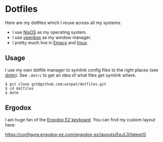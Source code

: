 # Dotfiles

Here are my dotfiles which I reuse across all my systems.

* I use [NixOS](https://nixos.org/) as my operating system.
* I use [openbox](http://openbox.org/wiki/Main_Page) as my window manager.
* I pretty much live in [Emacs](https://www.gnu.org/software/emacs/) and [tmux](https://github.com/tmux/tmux).


## Usage

I use my own dotfile manager to symlink config files to the right places (see
[dotm](https://github.com/winpat/dotm)). See `.dotrc` to get an idea of what
files get symlink where.

```
$ git clone git@github.com:winpat/dotfiles.git
$ cd dotfiles
$ dotm
```

## Ergodox

I am huge fan of the [Ergodox EZ keyboard](https://ergodox-ez.com/). You can
find my custom layout here:

https://configure.ergodox-ez.com/ergodox-ez/layouts/EeJLD/latest/0
